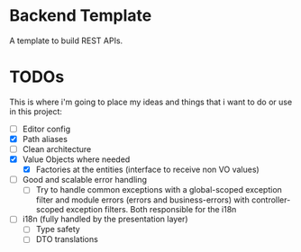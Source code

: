# Backend Template

A template to build REST APIs.

# TODOs

This is where i'm going to place my ideas and things that i want to do or use in this project:

- [ ] Editor config
- [x] Path aliases
- [ ] Clean architecture
- [x] Value Objects where needed
    - [x] Factories at the entities (interface to receive non VO values)
- [ ] Good and scalable error handling
    - [ ] Try to handle common exceptions with a global-scoped exception filter and module errors (errors and business-errors) with controller-scoped exception filters. Both responsible for the i18n
- [ ] i18n (fully handled by the presentation layer)
    - [ ] Type safety
    - [ ] DTO translations